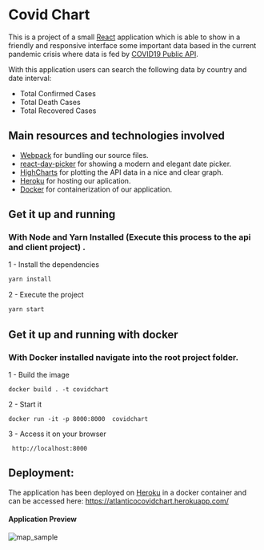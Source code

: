 # Covid Chart

This is a project of a small [React](https://reactjs.org) application which is able to show in a friendly and responsive interface some important data based in the current pandemic crisis where data is fed by [COVID19 Public API](https://covid19api.com/).

With this application users can search the following data by country and date interval:

- Total Confirmed Cases
- Total Death Cases
- Total Recovered Cases

## Main resources and technologies involved

- [Webpack](https://webpack.js.org/) for bundling our source files.
- [react-day-picker](https://react-day-picker.js.org/) for showing a modern and elegant date picker.
- [HighCharts](https://www.highcharts.com/) for plotting the API data in a nice and clear graph.
- [Heroku](https://www.heroku.com/) for hosting our aplication.
- [Docker](https://www.docker.com/) for containerization of our application.

## Get it up and running

### With Node and Yarn Installed (Execute this process to the api and client project) .

1 - Install the dependencies

```bash
yarn install
```

2 - Execute the project

```bash
yarn start
```

## Get it up and running with docker

### With Docker installed navigate into the root project folder.

1 - Build the image

```
docker build . -t covidchart
```

2 - Start it

```
docker run -it -p 8000:8000  covidchart
```

3 - Access it on your browser

```
 http://localhost:8000
```

## Deployment:

The application has been deployed on [Heroku](https://www.heroku.com/) in a docker container and can be accessed here:
https://atlanticocovidchart.herokuapp.com/

#### Application Preview

![map_sample](resources/covid-chart.gif)
